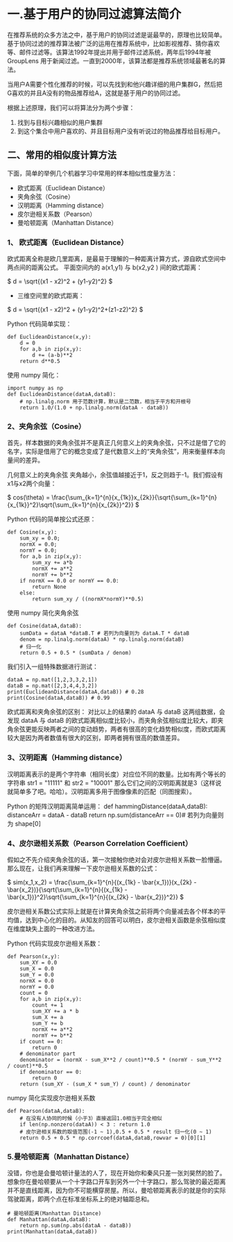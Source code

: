 # 一.基于用户的协同过滤算法简介
在推荐系统的众多方法之中，基于用户的协同过滤是诞最早的，原理也比较简单。基于协同过滤的推荐算法被广泛的运用在推荐系统中，比如影视推荐、猜你喜欢等、邮件过滤等。该算法1992年提出并用于邮件过滤系统，两年后1994年被 GroupLens 用于新闻过滤。一直到2000年，该算法都是推荐系统领域最著名的算法。

当用户A需要个性化推荐的时候，可以先找到和他兴趣详细的用户集群G，然后把G喜欢的并且A没有的物品推荐给A，这就是基于用户的协同过滤。

根据上述原理，我们可以将算法分为两个步骤：

 1. 找到与目标兴趣相似的用户集群
 2. 到这个集合中用户喜欢的、并且目标用户没有听说过的物品推荐给目标用户。

## 二、常用的相似度计算方法
下面，简单的举例几个机器学习中常用的样本相似性度量方法：

 - 欧式距离（Euclidean Distance）
 - 夹角余弦（Cosine）
 - 汉明距离（Hamming distance） 
 - 皮尔逊相关系数（Pearson）
 - 曼哈顿距离（Manhattan Distance）
 
### 1、 欧式距离（Euclidean Distance）
欧式距离全称是欧几里距离，是最易于理解的一种距离计算方式，源自欧式空间中两点间的距离公式。
平面空间内的  a(x1,y1) 与  b(x2,y2 ) 间的欧式距离：  

$ d = \sqrt{(x1 - x2)^2 + (y1-y2)^2} $  

- 三维空间里的欧式距离：  

$ d = \sqrt{(x1 - x2)^2 + (y1-y2)^2+(z1-z2)^2} $  

Python 代码简单实现：

    def EuclideanDistance(x,y):
        d = 0
        for a,b in zip(x,y):
            d += (a-b)**2
        return d**0.5

使用 numpy 简化：

    import numpy as np
    def EuclideanDistance(dataA,dataB):
        # np.linalg.norm 用于范数计算，默认是二范数，相当于平方和开根号
        return 1.0/(1.0 + np.linalg.norm(dataA - dataB))

### 2、夹角余弦（Cosine）
首先，样本数据的夹角余弦并不是真正几何意义上的夹角余弦，只不过是借了它的名字，实际是借用了它的概念变成了是代数意义上的“夹角余弦”，用来衡量样本向量间的差异。

几何意义上的夹角余弦
夹角越小，余弦值越接近于1，反之则趋于-1。我们假设有x1与x2两个向量：

$ cos(\theta) = \frac{\sum_{k=1}^{n}{x_{1k}}x_{2k}}{\sqrt{\sum_{k=1}^{n}{x_{1k}}^2}\sqrt{\sum_{k=1}^{n}{x_{2k}}^2}} $  

Python 代码的简单按公式还原：

    def Cosine(x,y):
        sum_xy = 0.0;  
        normX = 0.0;  
        normY = 0.0;  
        for a,b in zip(x,y):  
            sum_xy += a*b  
            normX += a**2  
            normY += b**2  
        if normX == 0.0 or normY == 0.0:  
            return None  
        else:  
            return sum_xy / ((normX*normY)**0.5)  

使用 numpy 简化夹角余弦
  
    def Cosine(dataA,dataB):
        sumData = dataA *dataB.T # 若列为向量则为 dataA.T * dataB
        denom = np.linalg.norm(dataA) * np.linalg.norm(dataB)
        # 归一化
        return 0.5 + 0.5 * (sumData / denom)

 
我们引入一组特殊数据进行测试：

    dataA = np.mat([1,2,3,3,2,1])
    dataB = np.mat([2,3,4,4,3,2])
    print(EuclideanDistance(dataA,dataB)) # 0.28
    print(Cosine(dataA,dataB)) # 0.99

欧式距离和夹角余弦的区别：
对比以上的结果的 dataA 与 dataB 这两组数据，会发现 dataA 与 dataB 的欧式距离相似度比较小，而夹角余弦相似度比较大，即夹角余弦更能反映两者之间的变动趋势，两者有很高的变化趋势相似度，而欧式距离较大是因为两者数值有很大的区别，即两者拥有很高的数值差异。

### 3、汉明距离（Hamming distance）
汉明距离表示的是两个字符串（相同长度）对应位不同的数量。比如有两个等长的字符串 str1 = "11111" 和 str2 = "10001" 那么它们之间的汉明距离就是3（这样说就简单多了吧。哈哈）。汉明距离多用于图像像素的匹配（同图搜索）。

Python 的矩阵汉明距离简单运用：
def hammingDistance(dataA,dataB):
    distanceArr = dataA - dataB
    return np.sum(distanceArr == 0)# 若列为向量则为 shape[0]

### 4、皮尔逊相关系数（Pearson Correlation Coefficient）
假如之不先介绍夹角余弦的话，第一次接触你绝对会对皮尔逊相关系数一脸懵逼。那么现在，让我们再来理解一下皮尔逊相关系数的公式：

$ sim(x_1,x_2) = \frac{\sum_{k=1}^{n}{(x_{1k} - \bar{x_1})}(x_{2k} - \bar{x_2})}{\sqrt{\sum_{k=1}^{n}{(x_{1k} - \bar{x_1})}^2}\sqrt{\sum_{k=1}^{n}{(x_{2k} - \bar{x_2})}^2}} $

皮尔逊相关系数公式实际上就是在计算夹角余弦之前将两个向量减去各个样本的平均值，达到中心化的目的。从知友的回答可以明白，皮尔逊相关函数是余弦相似度在维度缺失上面的一种改进方法。

Python 代码实现皮尔逊相关系数：

    def Pearson(x,y):
        sum_XY = 0.0
        sum_X = 0.0
        sum_Y = 0.0
        normX = 0.0
        normY = 0.0
        count = 0
        for a,b in zip(x,y):
            count += 1
            sum_XY += a * b
            sum_X += a
            sum_Y += b
            normX += a**2
            normY += b**2
        if count == 0:
            return 0
        # denominator part
        denominator = (normX - sum_X**2 / count)**0.5 * (normY - sum_Y**2 / count)**0.5
        if denominator == 0:
            return 0
        return (sum_XY - (sum_X * sum_Y) / count) / denominator

numpy 简化实现皮尔逊相关系数

    def Pearson(dataA,dataB):
        # 在没有人协同的时候（小于3）直接返回1.0相当于完全相似
        if len(np.nonzero(dataA)) < 3 : return 1.0
        # 皮尔逊相关系数的取值范围(-1 ~ 1),0.5 + 0.5 * result 归一化(0 ~ 1)
        return 0.5 + 0.5 * np.corrcoef(dataA,dataB,rowvar = 0)[0][1]

### 5.曼哈顿距离（Manhattan Distance）
没错，你也是会曼哈顿计量法的人了，现在开始你和秦风只差一张刘昊然的脸了。想象你在曼哈顿要从一个十字路口开车到另外一个十字路口，那么驾驶的最近距离并不是直线距离，因为你不可能横穿房屋。所以，曼哈顿距离表示的就是你的实际驾驶距离，即两个点在标准坐标系上的绝对轴距总和。

    # 曼哈顿距离(Manhattan Distance)
    def Manhattan(dataA,dataB):
        return np.sum(np.abs(dataA - dataB))
    print(Manhattan(dataA,dataB))